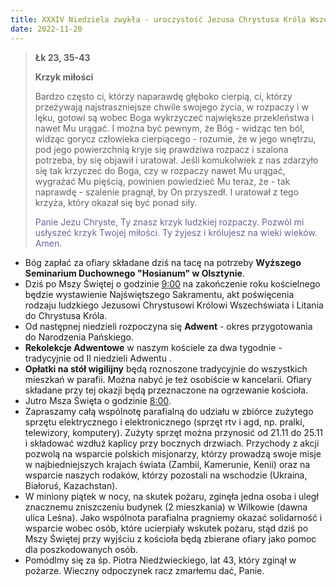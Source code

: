```yaml
---
title: XXXIV Niedziela zwykła - uroczystość Jezusa Chrystusa Króla Wszechświata
date: 2022-11-20
---
```


> **Łk 23, 35-43**
>
> **Krzyk miłości**
>
> Bardzo często ci, którzy naparawdę głęboko cierpią, ci, którzy przeżywają najstraszniejsze chwile swojego życia, w rozpaczy i w lęku, gotowi są wobec Boga wykrzyczeć największe przekleństwa i nawet Mu urągać. I można być pewnym, że Bóg - widząc ten ból, widząc gorycz człowieka cierpiącego - rozumie, że w jego wnętrzu, pod jego powierzchnią kryje się prawdziwa rozpacz i szalona potrzeba, by się objawił i uratował. Jeśli komukolwiek z nas zdarzyło się tak krzyczeć do Boga, czy w rozpaczy nawet Mu urągać, wygrażać Mu pięścią, powinien powiedzieć Mu teraz, że - tak naprawdę - szalenie pragnął, by On przyszedł. I uratował z tego krzyża, który okazał się być ponad siły.
>
> <span style="color: #666699;"> Panie Jezu Chryste, Ty znasz krzyk ludzkiej rozpaczy. Pozwól mi usłyszeć krzyk Twojej miłości. Ty żyjesz i królujesz na wieki wieków. Amen.
> &nbsp;

- Bóg zapłać za ofiary składane dziś na tacę na potrzeby **Wyższego Seminarium Duchownego "Hosianum" w Olsztynie**.
- Dziś po Mszy Świętej o godzinie <u>9:00</u> na zakończenie roku kościelnego będzie wystawienie Najświętszego Sakramentu, akt poświęcenia rodzaju ludzkiego Jezusowi Chrystusowi Królowi Wszechświata i Litania do Chrystusa Króla.
- Od następnej niedzieli rozpoczyna się **Adwent** - okres przygotowania do Narodzenia Pańskiego.
- **Rekolekcje Adwentowe** w naszym kościele za dwa tygodnie - tradycyjnie od II niedzieli Adwentu .
- **Opłatki na stół wigilijny** będą roznoszone tradycyjnie do wszystkich mieszkań w parafii. Można nabyć je też osobiście w kancelarii. Ofiary składane przy tej okazji będą przeznaczone na ogrzewanie kościoła.
- Jutro Msza Święta o godzinie <u>8:00</u>.
- Zapraszamy całą wspólnotę parafialną do udziału w zbiórce zużytego sprzętu elektrycznego i elektronicznego (sprzęt rtv i agd, np. pralki, telewizory, komputery). Zużyty sprzęt można przynosić od 21.11 do 25.11 i składować wzdłuż kaplicy przy bocznych drzwiach. Przychody z akcji pozwolą na wsparcie polskich misjonarzy, którzy prowadzą swoje misje w najbiedniejszych krajach świata (Zambii, Kamerunie, Kenii) oraz na wsparcie naszych rodaków, którzy pozostali na wschodzie (Ukraina, Białoruś, Kazachstan).
- W miniony piątek w nocy, na skutek pożaru, zginęła jedna osoba i uległ znacznemu zniszczeniu budynek (2 mieszkania) w Wilkowie (dawna ulica Leśna). Jako wspólnota parafialna pragniemy okazać solidarność i wsparcie wobec osób, które ucierpiały wskutek pożaru, stąd dziś po Mszy Świętej przy wyjściu z kościoła będą zbierane ofiary jako pomoc dla poszkodowanych osób.
- Pomódlmy się za śp. Piotra Niedźwieckiego, lat 43, który zginął w pożarze. Wieczny odpoczynek racz zmarłemu dać, Panie.


